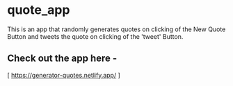 # quote_app

This is an app that randomly generates quotes on clicking 
of the New Quote Button and tweets the quote on clicking of the 'tweet'
Button. 

## Check out the app here - 
[ https://generator-quotes.netlify.app/ ] 
